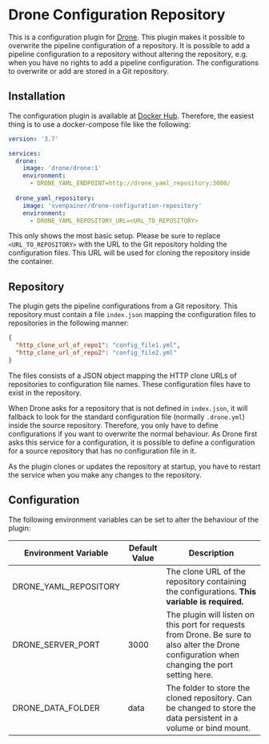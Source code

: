 # Drone Configuration Repository

This is a configuration plugin for [Drone](https://drone.io/). This plugin makes it possible to overwrite the pipeline configuration of a repository. It is possible to add a pipeline configuration to a repository without altering the repository, e.g. when you have no rights to add a pipeline configuration. The configurations to overwrite or add are stored in a Git repository.

## Installation

The configuration plugin is available at [Docker Hub](https://cloud.docker.com/repository/docker/svenpainer/drone-configuration-repository). Therefore, the easiest thing is to use a docker-compose file like the following:

```yml
version: '3.7'

services:
  drone:
    image: 'drone/drone:1'
    environment:
      - DRONE_YAML_ENDPOINT=http://drone_yaml_repository:3000/
  
  drone_yaml_repository:
    image: 'svenpainer/drone-configuration-repository'
    environment:
      - DRONE_YAML_REPOSITORY_URL=<URL_TO_REPOSITORY>
```

This only shows the most basic setup. Please be sure to replace `<URL_TO_REPOSITORY>` with the URL to the Git repository holding the configuration files. This URL will be used for cloning the repository inside the container.

## Repository

The plugin gets the pipeline configurations from a Git repository. This repository must contain a file `index.json` mapping the configuration files to repositories in the following manner:

```json
{
  "http_clone_url_of_repo1": "config_file1.yml",
  "http_clone_url_of_repo2": "config_file2.yml"
}
```

The files consists of a JSON object mapping the HTTP clone URLs of repositories to configuration file names. These configuration files have to exist in the repository.

When Drone asks for a repository that is not defined in `index.json`, it will fallback to look for the standard configuration file (normally `.drone.yml`) inside the source repository. Therefore, you only have to define configurations if you want to overwrite the normal behaviour. As Drone first asks this service for a configuration, it is possible to define a configuration for a source repository that has no configuration file in it.

As the plugin clones or updates the repository at startup, you have to restart the service when you make any changes to the repository.

## Configuration

The following environment variables can be set to alter the behaviour of the plugin:

Environment Variable | Default Value | Description
---------------------|---------------|------------
DRONE_YAML_REPOSITORY | | The clone URL of the repository containing the configurations. **This variable is required.**
DRONE_SERVER_PORT | 3000 | The plugin will listen on this port for requests from Drone. Be sure to also alter the Drone configuration when changing the port setting here.
DRONE_DATA_FOLDER | data | The folder to store the cloned repository. Can be changed to store the data persistent in a volume or bind mount.
